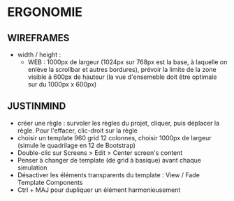 # ERGONOMIE

## WIREFRAMES

* width / height :   
   * WEB : 1000px de largeur (1024px sur 768px est la base, à laquelle on enlève la scrollbar et autres bordures), prévoir la limite de la zone visible à 600px de hauteur (la vue d'ensemeble doit être optimale sur du 1000px x 600px)


## JUSTINMIND

* créer une règle : survoler les règles du projet, cliquer, puis déplacer la règle. Pour l'effacer, clic-droit sur la règle
* choisir un template 960 grid 12 colonnes, choisir 1000px de largeur (simule le quadrilage en 12 de Bootstrap)
* Double-clic sur Screens > Edit > Center screen's content
* Penser à changer de template (de grid à basique) avant chaque simulation
* Désactiver les éléments transparents du template : View / Fade Template Components
* Ctrl + MAJ pour dupliquer un élément harmonieusement